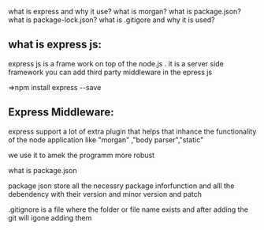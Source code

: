 what is express and why it use?
what is morgan?
what is package.json?
what is package-lock.json?
what is .gitigore and why it is used?


what is express js:
-------------------


express js is a frame work on top of the node.js . it is  a server side framework
you can add third party middleware in the epress js

=>npm install express --save

Express Middleware:
----------------------

express support a lot of extra plugin that helps that inhance the functionality
of the node application
like "morgan" ,"body parser","static"

we use it to amek the programm more robust


what is package.json 

package json store all the necessry package inforfunction and alll the debendency
with their version and minor version and patch


.gitignore is a file where the folder or file name exists
and after adding the git will igone adding them